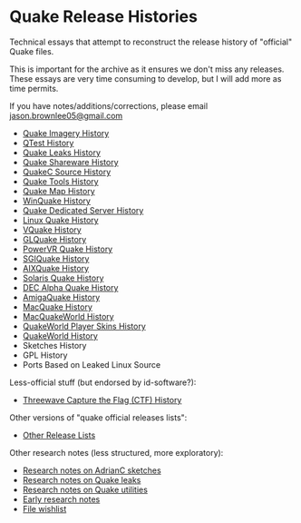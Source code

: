 # Quake Release Histories

Technical essays that attempt to reconstruct the release history of "official" Quake files.

This is important for the archive as it ensures we don't miss any releases. These essays are very time consuming to develop, but I will add more as time permits.

If you have notes/additions/corrections, please email jason.brownlee05@gmail.com

* [Quake Imagery History](history-imagery.md)
* [QTest History](history-qtest.md)
* [Quake Leaks History](history-leaks.md)
* [Quake Shareware History](history-shareware.md)
* [QuakeC Source History](history-progs.md)
* [Quake Tools History](history-tools.md)
* [Quake Map History](history-maps.md)
* [WinQuake History](history-winquake.md)
* [Quake Dedicated Server History](history-dedicated.md)
* [Linux Quake History](history-linuxquake.md)
* [VQuake History](history-vquake.md)
* [GLQuake History](history-glquake.md)
* [PowerVR Quake History](history-powervr.md)
* [SGIQuake History](history-sgiquake.md)
* [AIXQuake History](history-aixquake.md)
* [Solaris Quake History](history-solarisquake.md)
* [DEC Alpha Quake History](history-decalpha.md)
* [AmigaQuake History](history-amigaquake.md)
* [MacQuake History](history-macquake.md)
* [MacQuakeWorld History](history-macquakeworld.md)
* [QuakeWorld Player Skins History](history-quakeworld-skins.md)
* [QuakeWorld History](history-quakeworld.md)
* Sketches History
* GPL History
* Ports Based on Leaked Linux Source

Less-official stuff (but endorsed by id-software?):

* [Threewave Capture the Flag (CTF) History](history-ctf.md)

Other versions of "quake official releases lists":

* [Other Release Lists](history-other.md)

Other research notes (less structured, more exploratory):

* [Research notes on AdrianC sketches](research-adrianc.md)
* [Research notes on Quake leaks](research-leaks.md)
* [Research notes on Quake utilities](research-utils.md)
* [Early research notes](notes.txt)
* [File wishlist](wishlist.txt)